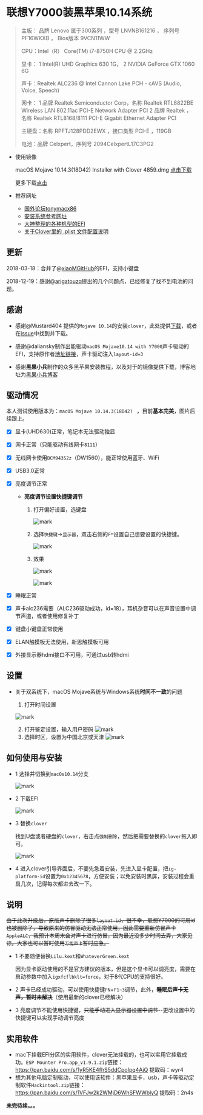 # 联想Y7000装黑苹果10.14系统

> 主板： 品牌 Lenovo 属于300系列 ，型号 LNVNB161216 ， 序列号 PF16WKXB ， Bios版本 9VCN11WW
>
> CPU：Intel（R） Core(TM) i7-8750H CPU @ 2.2GHz
>
> 显卡： 1 Intel(R) UHD Graphics 630 1G，
> 2 NVIDIA GeForce GTX 1060 6G
>
> 声卡：Realtek ALC236 @ Intel Cannon Lake PCH - cAVS (Audio, Voice, Speech)
>
> 网卡： 1 品牌 Realtek Semiconductor Corp，名称 Realtek RTL8822BE Wireless LAN 802.11ac PCI-E Network Adapter	PCI
> 2 品牌 Realtek ， 名称 Realtek RTL8168/8111 PCI-E Gigabit Ethernet Adapter	PCI
>
> 主硬盘：名称 RPFTJ128PDD2EWX ，接口类型 PCI-E ，119GB
>
> 电池：品牌 Celxpert，序列号 2094CelxpertL17C3PG2

- 使用镜像


  macOS Mojave 10.14.3(18D42) Installer with Clover 4859.dmg    [点击下载](https://blog.daliansky.net/macOS-Mojave-10.14.3-18D42-official-version-with-Clover-4859-original-image.html)

  更多下载[点击](https://mirrors.dtops.cc/iso/MacOS/daliansky_macos/)

- 推荐网址

  - [国外论坛tonymacx86](https://github.com/hnie-xwz/EFI/blob/master/www.tonymacx86.com)
  - [安装系统参考网址](https://osx.cx/macos-high-sierra-10-13-xhackintosh-installation-tutorial.html)
  - [大神整理的各种机型的EFI](https://github.com/sqlsec/clover)
  - [关于Clover里的 .plist 文件配置说明](https://clover-wiki.zetam.org/zh-CN/Configuration#Config.plist-%E7%BB%93%E6%9E%84)

## 更新

2018-03-18：合并了@[xiaoMGitHub](https://github.com/xiaoMGitHub)的EFI，支持小键盘

2018-12-19：感谢@[arigatouzq](https://github.com/arigatouzq)提出的几个问题点，已经修复了找不到电池的问题。

## 感谢

- 感谢@Mustard404 提供的`Mojave 10.14`的安装`clover`，此处提供[下载](https://github.com/hnie-xwz/EFI/files/2513551/EFI.zip)，或者在[issue](https://github.com/hnie-xwz/EFI/issues/7)中找到并下载。

- 感谢@daliansky制作出能驱动`macOS Mojave10.14 with Y7000`声卡驱动的EFI，支持原作者[地址链接](https://github.com/daliansky/Lenovo-Y7000-hackintosh)，声卡驱动注入`layout-id=3`

- 感谢**黑果小兵**制作的众多黑苹果安装教程，以及对于的镜像提供下载，博客地址为[黑果小兵博客](https://blog.daliansky.net/)

## 驱动情况

本人测试使用版本为：`macOS Mojave 10.14.3(18D42) ` ，目前**基本完美**，图片后续跟上。

- [x] 显卡(UHD630)正常，笔记本无法驱动独显

- [x] 网卡正常（只能驱动有线网卡`8111`）

- [x] 无线网卡使用`BCM94352z`（DW1560），能正常使用蓝牙、WiFi

- [x] USB3.0正常

- [x] 亮度调节正常

  - **亮度调节设置快捷键调节**

    1. 打开偏好设置，选键盘

       ![mark](http://ph31ipolx.bkt.clouddn.com/blog/181104/gfb073C9GJ.png)

    2. 选择`快捷键`->`显示器`，双击右侧的`F*`设置自己想要设置的快捷键。

       ![mark](http://ph31ipolx.bkt.clouddn.com/blog/181104/i55a5AaaFH.png)

    3. 效果

       ![mark](http://ph31ipolx.bkt.clouddn.com/blog/181104/4keeAf7dHk.png)

       ![mark](http://ph31ipolx.bkt.clouddn.com/blog/181104/hCb2ELGjFG.png)

- [x] 睡眠正常

- [x] 声卡alc236需要（ALC236驱动成功，id=18），耳机杂音可以在声音设置中调节声道，或者使用修复补丁

- [x] 键盘小键盘正常使用

- [x] ELAN触摸板无法使用，新思触摸板可用

- [x] 外接显示器hdmi接口不可用，可通过usb转hdmi

## 设置

- 关于双系统下，macOS Mojave系统与Windows系统**时间不一致**的问题

  1. 打开时间设置

  ![mark](http://ph31ipolx.bkt.clouddn.com/blog/181104/8AKIdF2mKB.jpg)

  2. 打开鉴定设置，输入用户密码
     ![mark](http://ph31ipolx.bkt.clouddn.com/blog/181104/BGheD9iJL7.jpg)
  3. 选择时区，设置为中国北京或天津
     ![mark](http://ph31ipolx.bkt.clouddn.com/blog/181104/liKEbmddai.jpg)


## 如何使用与安装

- 1 选择并切换到`macOs10.14`分支

  ![mark](http://ph31ipolx.bkt.clouddn.com/blog/181029/B8eHHI4JhH.png)

- 2 下载EFI

  ![mark](http://ph31ipolx.bkt.clouddn.com/blog/181029/4im272ED4j.png)

- 3 替换`clover`

  找到U盘或者硬盘的`clover`，右击点`强制删除`，然后把需要替换的`clover`拖入即可。

  ![mark](http://ph31ipolx.bkt.clouddn.com/blog/181029/K0FLjjFa8J.png)

- 4 进入clover引导界面后，不要先急着安装，先进入显卡配置，把`ig-platform-id`设置为`0x12345678`，方便安装；以免安装时黑屏，安装过程会重启几次，记得每次都进去改一下。

## 说明

~~由于此次升级后，原版声卡删除了很多`layout-id`，很不幸，联想Y7000的可用id也被删除了，导致原来的仿冒驱动无法正常使用，因此需要重新仿冒声卡`AppleALC`，我预计本周末会对声卡进行仿冒，因为最近没多少时间去弄，大家见谅。大家也可以暂时使用`万能声卡`暂时应急。~~

- 1 不要随便替换`Lilu.kext`和`WhateverGreen.kext`

  因为显卡驱动使用的不是官方建议的版本，但是这个显卡可以调亮度，需要在启动参数中加入`igxfcflbklt=force`，对于8代CPU的支持很好。

- 2 声卡已经成功驱动，可以使用快捷键`FN`+`F1~3`调节，此外，**~~睡眠后声卡无声，暂时未解决~~**（使用最新的clover已经解决）

- 3 亮度调节不能使用快捷键，~~只能手动进入显示器设置中调节~~--更改设置中的快捷键可以实现手动调节亮度

## 实用软件

- mac下挂载EFI分区的实用软件，clover无法挂载的，也可以实用它挂载成功。`ESP Mounter Pro.app_v1.9.1.zip`链接：https://pan.baidu.com/s/1yR5KE4fhS5ddCpoIpq4AjQ  提取码：wyr4 
- 想为其他电脑定制驱动，可以使用该软件：黑苹果显卡，usb，声卡等驱动定制软件`Hackintool.zip`链接：https://pan.baidu.com/s/1VFJw2k2WMjD6WhSFWWblyQ  提取码：2n4s 
  



**未完待续。。。**
